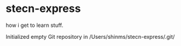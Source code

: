 stecn-express
=============

how i get to learn stuff.

Initialized empty Git repository in /Users/shinms/stecn-express/.git/


